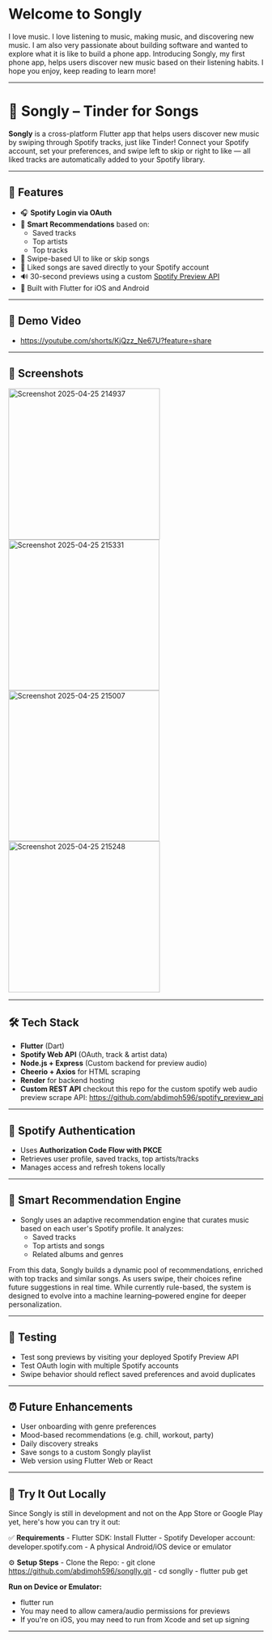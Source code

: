 # Welcome to Songly

I love music. I love listening to music, making music, and discovering new music. I am also very passionate about building software and wanted to explore what it is like to build a phone app. Introducing Songly, my first phone app, helps users discover new music based on their listening habits. I hope you enjoy, keep reading to learn more!

---

# 🎵 Songly – Tinder for Songs

**Songly** is a cross-platform Flutter app that helps users discover new music by swiping through Spotify tracks, just like Tinder! Connect your Spotify account, set your preferences, and swipe left to skip or right to like — all liked tracks are automatically added to your Spotify library.

---

## 🚀 Features

- 🎧 **Spotify Login via OAuth**
- 🤖 **Smart Recommendations** based on:
  - Saved tracks
  - Top artists
  - Top tracks
- 🔀 Swipe-based UI to like or skip songs
- 💾 Liked songs are saved directly to your Spotify account
- 🔊 30-second previews using a custom [Spotify Preview API](https://spotify-preview-api-5f88.onrender.com)
- 📱 Built with Flutter for iOS and Android

---

## 🎥 Demo Video

- https://youtube.com/shorts/KjQzz_Ne67U?feature=share

---

## 📸 Screenshots

<img width="299" alt="Screenshot 2025-04-25 214937" src="https://github.com/user-attachments/assets/259af036-231e-4c3c-aaeb-759753658b43" />
<img width="298" alt="Screenshot 2025-04-25 215331" src="https://github.com/user-attachments/assets/49bd3348-088c-4e94-9403-bc0ce0dcd3f8" />
<img width="298" alt="Screenshot 2025-04-25 215007" src="https://github.com/user-attachments/assets/d7b7270f-c68f-4936-a798-21db657eba89" />
<img width="299" alt="Screenshot 2025-04-25 215248" src="https://github.com/user-attachments/assets/cb432354-6bf6-4ae0-946f-1a6f02ef5d3e" />

---

## 🛠️ Tech Stack

- **Flutter** (Dart)
- **Spotify Web API** (OAuth, track & artist data)
- **Node.js + Express** (Custom backend for preview audio)
- **Cheerio + Axios** for HTML scraping
- **Render** for backend hosting
- **Custom REST API** checkout this repo for the custom spotify web audio preview scrape API: https://github.com/abdimoh596/spotify_preview_api 

---

## 🔐 Spotify Authentication

- Uses **Authorization Code Flow with PKCE**
- Retrieves user profile, saved tracks, top artists/tracks
- Manages access and refresh tokens locally

---

## 🧠 Smart Recommendation Engine

- Songly uses an adaptive recommendation engine that curates music based on each user's Spotify profile. It analyzes:
  - Saved tracks
  - Top artists and songs
  - Related albums and genres

From this data, Songly builds a dynamic pool of recommendations, enriched with top tracks and similar songs. As users swipe, their choices refine future suggestions in real time.
While currently rule-based, the system is designed to evolve into a machine learning–powered engine for deeper personalization.

---

## 🧪 Testing

- Test song previews by visiting your deployed Spotify Preview API
- Test OAuth login with multiple Spotify accounts
- Swipe behavior should reflect saved preferences and avoid duplicates

---

## ⏰ Future Enhancements

- User onboarding with genre preferences
- Mood-based recommendations (e.g. chill, workout, party)
- Daily discovery streaks
- Save songs to a custom Songly playlist
- Web version using Flutter Web or React

---

## 📱 Try It Out Locally
  Since Songly is still in development and not on the App Store or Google Play yet, here's how you can try it out:
  
  ✅ **Requirements**
    - Flutter SDK: Install Flutter
    - Spotify Developer account: developer.spotify.com
    - A physical Android/iOS device or emulator
  
  ⚙️ **Setup Steps**
    - Clone the Repo:
      - git clone https://github.com/abdimoh596/songlly.git
      - cd songlly
      - flutter pub get
  
  **Run on Device or Emulator:**
  - flutter run
  - You may need to allow camera/audio permissions for previews
  - If you're on iOS, you may need to run from Xcode and set up signing

---
